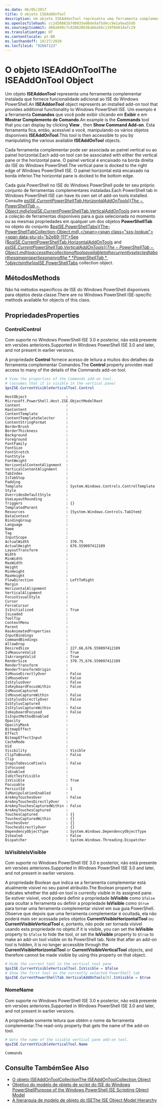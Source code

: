 ```yaml
---
ms.date: 06/05/2017
title: O objeto ISEAddOnTool
description: Um objeto ISEAddonTool representa uma ferramenta complementar instalada que fornece funcionalidade adicional ao ISE do Windows PowerShell.
ms.openlocfilehash: cc2d50881b7d0033e08de9af5d4cc9e1a9aa55db
ms.sourcegitcommit: 488a940c7c828820b36a6ba56c119f64614afc29
ms.translationtype: HT
ms.contentlocale: pt-BR
ms.lasthandoff: 10/27/2020
ms.locfileid: "92667123"
---
```

# <a name="the-iseaddontool-object"></a><span data-ttu-id="b2e69-103">O objeto ISEAddOnTool</span><span class="sxs-lookup"><span data-stu-id="b2e69-103">The ISEAddOnTool Object</span></span>

<span data-ttu-id="b2e69-104">Um objeto **ISEAddonTool** representa uma ferramenta complementar instalada que fornece funcionalidade adicional ao ISE do Windows PowerShell.</span><span class="sxs-lookup"><span data-stu-id="b2e69-104">An **ISEAddonTool** object represents an installed add-on tool that provides additional functionality to Windows PowerShell ISE.</span></span> <span data-ttu-id="b2e69-105">Um exemplo é a ferramenta **Comandos** que você pode exibir clicando em **Exibir** e em **Mostrar Complemento de Comando**.</span><span class="sxs-lookup"><span data-stu-id="b2e69-105">An example is the **Commands** tool that you can display by clicking **View** , then **Show Command Add-on**.</span></span> <span data-ttu-id="b2e69-106">Esta ferramenta fica, então, acessível a você, manipulando os vários objetos disponíveis **ISEAddOnTool**.</span><span class="sxs-lookup"><span data-stu-id="b2e69-106">This tool is then accessible to you by manipulating the various available **ISEAddOnTool** objects.</span></span>

<span data-ttu-id="b2e69-107">Cada ferramenta complementar pode ser associada ao painel vertical ou ao painel horizontal.</span><span class="sxs-lookup"><span data-stu-id="b2e69-107">Each add-on tool can be associated with either the vertical pane or the horizontal pane.</span></span> <span data-ttu-id="b2e69-108">O painel vertical é encaixado na borda direita do ISE do Windows PowerShell.</span><span class="sxs-lookup"><span data-stu-id="b2e69-108">The vertical pane is docked to the right edge of Windows PowerShell ISE.</span></span> <span data-ttu-id="b2e69-109">O painel horizontal está encaixado na borda inferior.</span><span class="sxs-lookup"><span data-stu-id="b2e69-109">The horizontal pane is docked to the bottom edge.</span></span>

<span data-ttu-id="b2e69-110">Cada guia PowerShell no ISE do Windows PowerShell pode ter seu próprio conjunto de ferramentas complementares instaladas.</span><span class="sxs-lookup"><span data-stu-id="b2e69-110">Each PowerShell tab in Windows PowerShell ISE can have its own set of add-on tools installed.</span></span> <span data-ttu-id="b2e69-111">Consulte [$psISE.CurrentPowerShellTab.HorizontalAddOnTools](The-PowerShellTab-Object.md) e [$psISE.CurrentPowerShellTab.VerticalAddOnTools](The-PowerShellTab-Object.md) para acessar a coleção de ferramentas disponíveis para a guia selecionada no momento ou as mesmas propriedades em qualquer um dos objetos **PowerShellTab** no objeto do conjunto [$psISE.PowerShellTabs](The-PowerShellTabCollection-Object.md).</span><span class="sxs-lookup"><span data-stu-id="b2e69-111">See [$psISE.CurrentPowerShellTab.HorizontalAddOnTools](The-PowerShellTab-Object.md) and [$psISE.CurrentPowerShellTab.VerticalAddOnTools](The-PowerShellTab-Object.md) to access the collection of tools available to the currently selected tab or the same properties on any of the **PowerShellTab** objects in the [$psISE.PowerShellTabs](The-PowerShellTabCollection-Object.md) collection object.</span></span>

## <a name="methods"></a><span data-ttu-id="b2e69-112">Métodos</span><span class="sxs-lookup"><span data-stu-id="b2e69-112">Methods</span></span>

<span data-ttu-id="b2e69-113">Não há métodos específicos de ISE do Windows PowerShell disponíveis para objetos desta classe.</span><span class="sxs-lookup"><span data-stu-id="b2e69-113">There are no Windows PowerShell ISE-specific methods available for objects of this class.</span></span>

## <a name="properties"></a><span data-ttu-id="b2e69-114">Propriedades</span><span class="sxs-lookup"><span data-stu-id="b2e69-114">Properties</span></span>

### <a name="control"></a><span data-ttu-id="b2e69-115">Control</span><span class="sxs-lookup"><span data-stu-id="b2e69-115">Control</span></span>

<span data-ttu-id="b2e69-116">Com suporte no Windows PowerShell ISE 3.0 e posterior, não está presente em versões anteriores.</span><span class="sxs-lookup"><span data-stu-id="b2e69-116">Supported in Windows PowerShell ISE 3.0 and later, and not present in earlier versions.</span></span>

<span data-ttu-id="b2e69-117">A propriedade **Control** fornece acesso de leitura a muitos dos detalhes da ferramenta complementar Comandos.</span><span class="sxs-lookup"><span data-stu-id="b2e69-117">The **Control** property provides read access to many of the details of the Commands add-on tool.</span></span>

```powershell
# View the properties of the Commands add-on tool.
# (assumes that it is visible in the vertical pane)
$psISE.CurrentVisibleVerticalTool.Control
```

```Output
HostObject                  : Microsoft.PowerShell.Host.ISE.ObjectModelRoot
Content                     :
HasContent                  :
ContentTemplate             :
ContentTemplateSelector     :
ContentStringFormat         :
BorderBrush                 :
BorderThickness             :
Background                  :
Foreground                  :
FontFamily                  :
FontSize                    :
FontStretch                 :
FontStyle                   :
FontWeight                  :
HorizontalContentAlignment  :
VerticalContentAlignment    :
TabIndex                    :
IsTabStop                   :
Padding                     :
Template                    : System.Windows.Controls.ControlTemplate
Style                       :
OverridesDefaultStyle       :
UseLayoutRounding           :
Triggers                    : {}
TemplatedParent             :
Resources                   : {System.Windows.Controls.TabItem}
DataContext                 :
BindingGroup                :
Language                    :
Name                        :
Tag                         :
InputScope                  :
ActualWidth                 : 370.75
ActualHeight                : 676.559097412109
LayoutTransform             :
Width                       :
MinWidth                    :
MaxWidth                    :
Height                      :
MinHeight                   :
MaxHeight                   :
FlowDirection               : LeftToRight
Margin                      :
HorizontalAlignment         :
VerticalAlignment           :
FocusVisualStyle            :
Cursor                      :
ForceCursor                 :
IsInitialized               : True
IsLoaded                    :
ToolTip                     :
ContextMenu                 :
Parent                      :
HasAnimatedProperties       :
InputBindings               :
CommandBindings             :
AllowDrop                   :
DesiredSize                 : 227.66,676.559097412109
IsMeasureValid              : True
IsArrangeValid              : True
RenderSize                  : 370.75,676.559097412109
RenderTransform             :
RenderTransformOrigin       :
IsMouseDirectlyOver         : False
IsMouseOver                 : False
IsStylusOver                : False
IsKeyboardFocusWithin       : False
IsMouseCaptured             :
IsMouseCaptureWithin        : False
IsStylusDirectlyOver        : False
IsStylusCaptured            :
IsStylusCaptureWithin       : False
IsKeyboardFocused           : False
IsInputMethodEnabled        :
Opacity                     :
OpacityMask                 :
BitmapEffect                :
Effect                      :
BitmapEffectInput           :
CacheMode                   :
Uid                         :
Visibility                  : Visible
ClipToBounds                : False
Clip                        :
SnapsToDevicePixels         : False
IsFocused                   :
IsEnabled                   :
IsHitTestVisible            :
IsVisible                   : True
Focusable                   :
PersistId                   : 1
IsManipulationEnabled       :
AreAnyTouchesOver           : False
AreAnyTouchesDirectlyOver   :
AreAnyTouchesCapturedWithin : False
AreAnyTouchesCaptured       :
TouchesCaptured             : {}
TouchesCapturedWithin       : {}
TouchesOver                 : {}
TouchesDirectlyOver         : {}
DependencyObjectType        : System.Windows.DependencyObjectType
IsSealed                    : False
Dispatcher                  : System.Windows.Threading.Dispatcher
```

### <a name="isvisible"></a><span data-ttu-id="b2e69-118">IsVisible</span><span class="sxs-lookup"><span data-stu-id="b2e69-118">IsVisible</span></span>

<span data-ttu-id="b2e69-119">Com suporte no Windows PowerShell ISE 3.0 e posterior, não está presente em versões anteriores.</span><span class="sxs-lookup"><span data-stu-id="b2e69-119">Supported in Windows PowerShell ISE 3.0 and later, and not present in earlier versions.</span></span>

<span data-ttu-id="b2e69-120">A propriedade Boolean que indica se a ferramenta complementar está atualmente visível no seu painel atribuído.</span><span class="sxs-lookup"><span data-stu-id="b2e69-120">The Boolean property that indicates whether the add-on tool is currently visible in its assigned pane.</span></span> <span data-ttu-id="b2e69-121">Se estiver visível, você poderá definir a propriedade **IsVisible** como `$false` para ocultar a ferramenta ou definir a propriedade **IsVisible** como `$true` para tornar uma ferramenta complementar visível em sua guia PowerShell. Observe que depois que uma ferramenta complementar é ocultada, ela não poderá mais ser acessada pelos objetos **CurrentVisibleHorizontalTool** ou **CurrentVisibleVerticalTool** e, portanto, não pode ser tornada visível usando esta propriedade no objeto.</span><span class="sxs-lookup"><span data-stu-id="b2e69-121">If it is visible, you can set the **IsVisible** property to `$false` to hide the tool, or set the **IsVisible** property to `$true` to make an add-on tool visible on its PowerShell tab. Note that after an add-on tool is hidden, it is no longer accessible through the **CurrentVisibleHorizontalTool** or **CurrentVisibleVerticalTool** objects, and therefore cannot be made visible by using this property on that object.</span></span>

```powershell
# Hide the current tool in the vertical tool pane
$psISE.CurrentVisibleVerticalTool.IsVisible = $false
# Show the first tool on the currently selected PowerShell tab
$psISE.CurrentPowerShellTab.VerticalAddOnTools[0].IsVisible = $true
```

### <a name="name"></a><span data-ttu-id="b2e69-122">Nome</span><span class="sxs-lookup"><span data-stu-id="b2e69-122">Name</span></span>

<span data-ttu-id="b2e69-123">Com suporte no Windows PowerShell ISE 3.0 e posterior, não está presente em versões anteriores.</span><span class="sxs-lookup"><span data-stu-id="b2e69-123">Supported in Windows PowerShell ISE 3.0 and later, and not present in earlier versions.</span></span>

<span data-ttu-id="b2e69-124">A propriedade somente leitura que obtém o nome da ferramenta complementar.</span><span class="sxs-lookup"><span data-stu-id="b2e69-124">The read-only property that gets the name of the add-on tool.</span></span>

```powershell
# Gets the name of the visible vertical pane add-on tool.
$psISE.CurrentVisibleVerticalTool.Name
```

```Output
Commands
```

## <a name="see-also"></a><span data-ttu-id="b2e69-125">Consulte Também</span><span class="sxs-lookup"><span data-stu-id="b2e69-125">See Also</span></span>

- [<span data-ttu-id="b2e69-126">O objeto ISEAddOnToolCollection</span><span class="sxs-lookup"><span data-stu-id="b2e69-126">The ISEAddOnToolCollection Object</span></span>](The-ISEAddOnToolCollection-Object.md)
- [<span data-ttu-id="b2e69-127">Objetivo do modelo de objeto de script do ISE do Windows PowerShell</span><span class="sxs-lookup"><span data-stu-id="b2e69-127">Purpose of the Windows PowerShell ISE Scripting Object Model</span></span>](Purpose-of-the-Windows-PowerShell-ISE-Scripting-Object-Model.md)
- [<span data-ttu-id="b2e69-128">A hierarquia de modelo de objeto do ISE</span><span class="sxs-lookup"><span data-stu-id="b2e69-128">The ISE Object Model Hierarchy</span></span>](The-ISE-Object-Model-Hierarchy.md)
